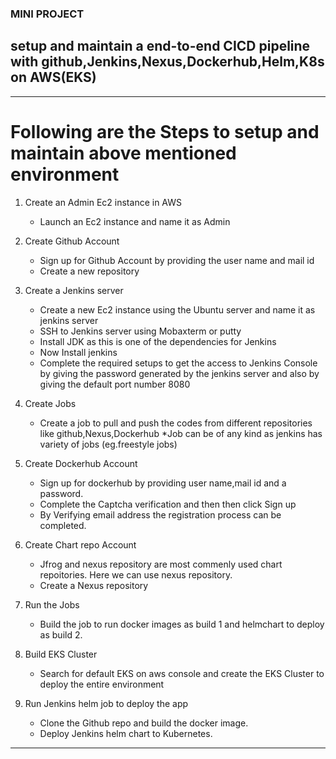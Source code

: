 ###    MINI PROJECT    ###

## setup and maintain a end-to-end CICD pipeline with github,Jenkins,Nexus,Dockerhub,Helm,K8s on AWS(EKS)
---
# Following are the Steps to setup and maintain above mentioned environment

1. Create an Admin Ec2 instance in AWS
    * Launch an Ec2 instance and name it as Admin


2. Create Github Account
    * Sign up for Github Account by providing the user name and mail id 
    * Create a new repository 

3. Create a Jenkins server
    * Create a new Ec2 instance using the Ubuntu server and name it as jenkins server
    * SSH to Jenkins server using Mobaxterm or putty
    * Install JDK as this is one of the dependencies for Jenkins
    * Now Install jenkins
    * Complete the required setups to get the access to Jenkins Console by giving the password generated by the jenkins server and also by giving the default port number 8080

4. Create Jobs
    * Create a job to pull and push the codes from different repositories like github,Nexus,Dockerhub
    *Job can be of any kind as jenkins has variety of jobs (eg.freestyle jobs) 

5. Create Dockerhub Account
    * Sign up for dockerhub by providing user name,mail id and a password.
    * Complete the Captcha verification and then then click Sign up
    * By Verifying email address the registration process can be completed.

6. Create Chart repo Account
    * Jfrog and nexus repository are most commenly used chart repoitories. Here we can use nexus repository.
    * Create a Nexus repository

7. Run the Jobs
    * Build the job to run docker images as build 1 and helmchart to deploy as build 2.

8. Build EKS Cluster
    * Search for default EKS on aws console and create the EKS Cluster to deploy the entire environment 

9. Run Jenkins helm job to deploy the app
    * Clone the Github repo and build the docker image.
    * Deploy Jenkins helm chart to Kubernetes.

---